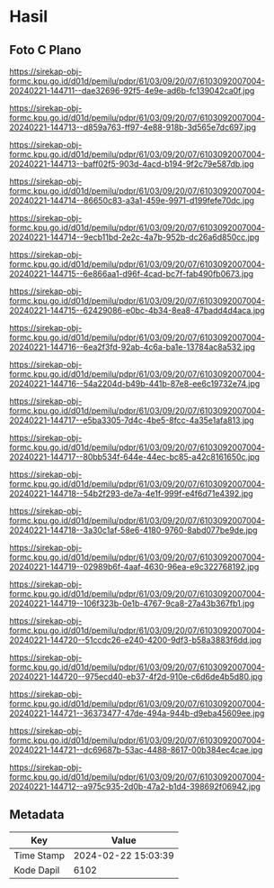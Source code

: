 # Hasil

## Foto C Plano

https://sirekap-obj-formc.kpu.go.id/d01d/pemilu/pdpr/61/03/09/20/07/6103092007004-20240221-144711--dae32696-92f5-4e9e-ad6b-fc139042ca0f.jpg

https://sirekap-obj-formc.kpu.go.id/d01d/pemilu/pdpr/61/03/09/20/07/6103092007004-20240221-144713--d859a763-ff97-4e88-918b-3d565e7dc697.jpg

https://sirekap-obj-formc.kpu.go.id/d01d/pemilu/pdpr/61/03/09/20/07/6103092007004-20240221-144713--baff02f5-903d-4acd-b194-9f2c79e587db.jpg

https://sirekap-obj-formc.kpu.go.id/d01d/pemilu/pdpr/61/03/09/20/07/6103092007004-20240221-144714--86650c83-a3a1-459e-9971-d199fefe70dc.jpg

https://sirekap-obj-formc.kpu.go.id/d01d/pemilu/pdpr/61/03/09/20/07/6103092007004-20240221-144714--9ecb11bd-2e2c-4a7b-952b-dc26a6d850cc.jpg

https://sirekap-obj-formc.kpu.go.id/d01d/pemilu/pdpr/61/03/09/20/07/6103092007004-20240221-144715--6e866aa1-d96f-4cad-bc7f-fab490fb0673.jpg

https://sirekap-obj-formc.kpu.go.id/d01d/pemilu/pdpr/61/03/09/20/07/6103092007004-20240221-144715--62429086-e0bc-4b34-8ea8-47badd4d4aca.jpg

https://sirekap-obj-formc.kpu.go.id/d01d/pemilu/pdpr/61/03/09/20/07/6103092007004-20240221-144716--6ea2f3fd-92ab-4c6a-ba1e-13784ac8a532.jpg

https://sirekap-obj-formc.kpu.go.id/d01d/pemilu/pdpr/61/03/09/20/07/6103092007004-20240221-144716--54a2204d-b49b-441b-87e8-ee6c19732e74.jpg

https://sirekap-obj-formc.kpu.go.id/d01d/pemilu/pdpr/61/03/09/20/07/6103092007004-20240221-144717--e5ba3305-7d4c-4be5-8fcc-4a35e1afa813.jpg

https://sirekap-obj-formc.kpu.go.id/d01d/pemilu/pdpr/61/03/09/20/07/6103092007004-20240221-144717--80bb534f-644e-44ec-bc85-a42c8161650c.jpg

https://sirekap-obj-formc.kpu.go.id/d01d/pemilu/pdpr/61/03/09/20/07/6103092007004-20240221-144718--54b2f293-de7a-4e1f-999f-e4f6d71e4392.jpg

https://sirekap-obj-formc.kpu.go.id/d01d/pemilu/pdpr/61/03/09/20/07/6103092007004-20240221-144718--3a30c1af-58e6-4180-9760-8abd077be9de.jpg

https://sirekap-obj-formc.kpu.go.id/d01d/pemilu/pdpr/61/03/09/20/07/6103092007004-20240221-144719--02989b6f-4aaf-4630-96ea-e9c322768192.jpg

https://sirekap-obj-formc.kpu.go.id/d01d/pemilu/pdpr/61/03/09/20/07/6103092007004-20240221-144719--106f323b-0e1b-4767-9ca8-27a43b367fb1.jpg

https://sirekap-obj-formc.kpu.go.id/d01d/pemilu/pdpr/61/03/09/20/07/6103092007004-20240221-144720--51ccdc26-e240-4200-9df3-b58a3883f6dd.jpg

https://sirekap-obj-formc.kpu.go.id/d01d/pemilu/pdpr/61/03/09/20/07/6103092007004-20240221-144720--975ecd40-eb37-4f2d-910e-c6d6de4b5d80.jpg

https://sirekap-obj-formc.kpu.go.id/d01d/pemilu/pdpr/61/03/09/20/07/6103092007004-20240221-144721--36373477-47de-494a-944b-d9eba45609ee.jpg

https://sirekap-obj-formc.kpu.go.id/d01d/pemilu/pdpr/61/03/09/20/07/6103092007004-20240221-144721--dc69687b-53ac-4488-8617-00b384ec4cae.jpg

https://sirekap-obj-formc.kpu.go.id/d01d/pemilu/pdpr/61/03/09/20/07/6103092007004-20240221-144712--a975c935-2d0b-47a2-b1d4-398692f06942.jpg


## Metadata

| Key        | Value               |
| ---------- | ------------------- |
| Time Stamp | 2024-02-22 15:03:39 |
| Kode Dapil | 6102                |



